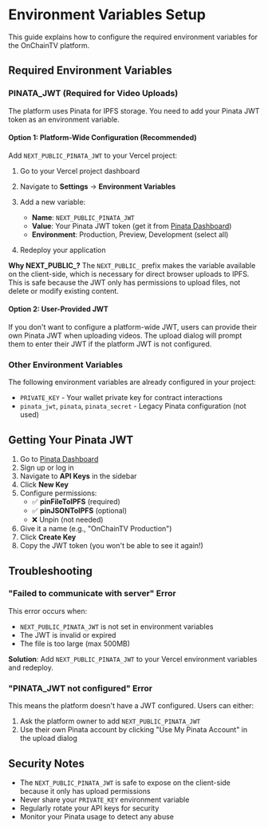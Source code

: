 # Environment Variables Setup

This guide explains how to configure the required environment variables for the OnChainTV platform.

## Required Environment Variables

### PINATA_JWT (Required for Video Uploads)

The platform uses Pinata for IPFS storage. You need to add your Pinata JWT token as an environment variable.

#### Option 1: Platform-Wide Configuration (Recommended)

Add `NEXT_PUBLIC_PINATA_JWT` to your Vercel project:

1. Go to your Vercel project dashboard
2. Navigate to **Settings** → **Environment Variables**
3. Add a new variable:
   - **Name**: `NEXT_PUBLIC_PINATA_JWT`
   - **Value**: Your Pinata JWT token (get it from [Pinata Dashboard](https://app.pinata.cloud/developers/api-keys))
   - **Environment**: Production, Preview, Development (select all)

4. Redeploy your application

**Why NEXT_PUBLIC_?** The `NEXT_PUBLIC_` prefix makes the variable available on the client-side, which is necessary for direct browser uploads to IPFS. This is safe because the JWT only has permissions to upload files, not delete or modify existing content.

#### Option 2: User-Provided JWT

If you don't want to configure a platform-wide JWT, users can provide their own Pinata JWT when uploading videos. The upload dialog will prompt them to enter their JWT if the platform JWT is not configured.

### Other Environment Variables

The following environment variables are already configured in your project:

- `PRIVATE_KEY` - Your wallet private key for contract interactions
- `pinata_jwt`, `pinata`, `pinata_secret` - Legacy Pinata configuration (not used)

## Getting Your Pinata JWT

1. Go to [Pinata Dashboard](https://app.pinata.cloud/)
2. Sign up or log in
3. Navigate to **API Keys** in the sidebar
4. Click **New Key**
5. Configure permissions:
   - ✅ **pinFileToIPFS** (required)
   - ✅ **pinJSONToIPFS** (optional)
   - ❌ Unpin (not needed)
6. Give it a name (e.g., "OnChainTV Production")
7. Click **Create Key**
8. Copy the JWT token (you won't be able to see it again!)

## Troubleshooting

### "Failed to communicate with server" Error

This error occurs when:
- `NEXT_PUBLIC_PINATA_JWT` is not set in environment variables
- The JWT is invalid or expired
- The file is too large (max 500MB)

**Solution**: Add `NEXT_PUBLIC_PINATA_JWT` to your Vercel environment variables and redeploy.

### "PINATA_JWT not configured" Error

This means the platform doesn't have a JWT configured. Users can either:
1. Ask the platform owner to add `NEXT_PUBLIC_PINATA_JWT`
2. Use their own Pinata account by clicking "Use My Pinata Account" in the upload dialog

## Security Notes

- The `NEXT_PUBLIC_PINATA_JWT` is safe to expose on the client-side because it only has upload permissions
- Never share your `PRIVATE_KEY` environment variable
- Regularly rotate your API keys for security
- Monitor your Pinata usage to detect any abuse
